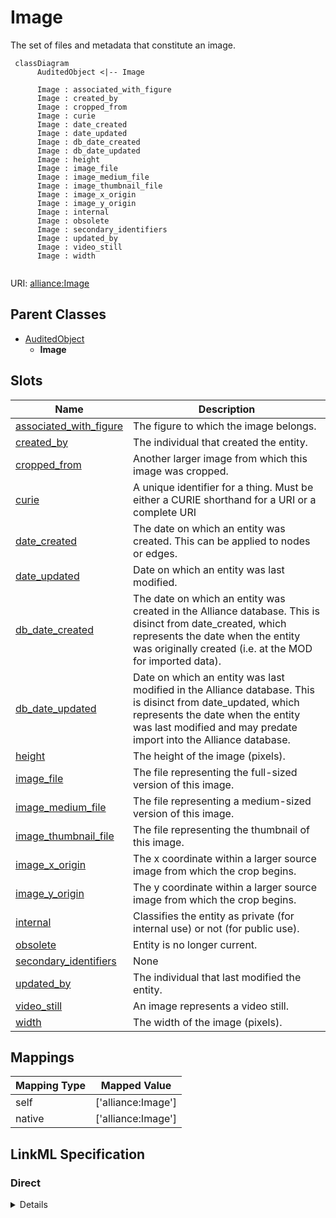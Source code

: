 # Image

The set of files and metadata that constitute an image.


```mermaid
 classDiagram
      AuditedObject <|-- Image
      
      Image : associated_with_figure
      Image : created_by
      Image : cropped_from
      Image : curie
      Image : date_created
      Image : date_updated
      Image : db_date_created
      Image : db_date_updated
      Image : height
      Image : image_file
      Image : image_medium_file
      Image : image_thumbnail_file
      Image : image_x_origin
      Image : image_y_origin
      Image : internal
      Image : obsolete
      Image : secondary_identifiers
      Image : updated_by
      Image : video_still
      Image : width
      

```



URI: [alliance:Image](http://alliancegenome.org/Image)


## Parent Classes

* [AuditedObject](AuditedObject.md)
    * **Image**




<!-- no inheritance hierarchy -->


## Slots

| Name | Description  |
| ---  | ---  |
| [associated_with_figure](associated_with_figure.md) | The figure to which the image belongs. |
| [created_by](created_by.md) | The individual that created the entity. |
| [cropped_from](cropped_from.md) | Another larger image from which this image was cropped. |
| [curie](curie.md) | A unique identifier for a thing. Must be either a CURIE shorthand for a URI or a complete URI |
| [date_created](date_created.md) | The date on which an entity was created. This can be applied to nodes or edges. |
| [date_updated](date_updated.md) | Date on which an entity was last modified. |
| [db_date_created](db_date_created.md) | The date on which an entity was created in the Alliance database.  This is disinct from date_created, which represents the date when the entity was originally created (i.e. at the MOD for imported data). |
| [db_date_updated](db_date_updated.md) | Date on which an entity was last modified in the Alliance database.  This is disinct from date_updated, which represents the date when the entity was last modified and may predate import into the Alliance database. |
| [height](height.md) | The height of the image (pixels). |
| [image_file](image_file.md) | The file representing the full-sized version of this image. |
| [image_medium_file](image_medium_file.md) | The file representing a medium-sized version of this image. |
| [image_thumbnail_file](image_thumbnail_file.md) | The file representing the thumbnail of this image. |
| [image_x_origin](image_x_origin.md) | The x coordinate within a larger source image from which the crop begins. |
| [image_y_origin](image_y_origin.md) | The y coordinate within a larger source image from which the crop begins. |
| [internal](internal.md) | Classifies the entity as private (for internal use) or not (for public use). |
| [obsolete](obsolete.md) | Entity is no longer current. |
| [secondary_identifiers](secondary_identifiers.md) | None |
| [updated_by](updated_by.md) | The individual that last modified the entity. |
| [video_still](video_still.md) | An image represents a video still. |
| [width](width.md) | The width of the image (pixels). |


## Mappings

| Mapping Type | Mapped Value |
| ---  | ---  |
| self | ['alliance:Image'] |
| native | ['alliance:Image'] |




## LinkML Specification

<!-- TODO: investigate https://stackoverflow.com/questions/37606292/how-to-create-tabbed-code-blocks-in-mkdocs-or-sphinx -->

### Direct

<details>
```yaml
name: Image
description: The set of files and metadata that constitute an image.
notes:
- Do we need a separate Image.label, or can it just use the label from the parent
  Figure entity?
from_schema: https://github.com/alliance-genome/agr_persistent_schema/src/schema/image.yaml
is_a: AuditedObject
slots:
- curie
- associated_with_figure
- width
- height
- image_file
- image_medium_file
- image_thumbnail_file
- cropped_from
- image_x_origin
- image_y_origin
- video_still
- secondary_identifiers
slot_usage:
  associated_with_figure:
    name: associated_with_figure
    description: The figure to which the image belongs.
    multivalued: false
    domain_of:
    - Image
    - ExpressionAnnotation
    required: true
  image_x_origin:
    name: image_x_origin
    description: The x coordinate within a larger source image from which the crop
      begins.
    domain: Image
    domain_of:
    - Image
    - ImagePane
  image_y_origin:
    name: image_y_origin
    description: The y coordinate within a larger source image from which the crop
      begins.
    domain: Image
    domain_of:
    - Image
    - ImagePane

```
</details>

### Induced

<details>
```yaml
name: Image
description: The set of files and metadata that constitute an image.
notes:
- Do we need a separate Image.label, or can it just use the label from the parent
  Figure entity?
from_schema: https://github.com/alliance-genome/agr_persistent_schema/src/schema/image.yaml
is_a: AuditedObject
slot_usage:
  associated_with_figure:
    name: associated_with_figure
    description: The figure to which the image belongs.
    multivalued: false
    domain_of:
    - Image
    - ExpressionAnnotation
    required: true
  image_x_origin:
    name: image_x_origin
    description: The x coordinate within a larger source image from which the crop
      begins.
    domain: Image
    domain_of:
    - Image
    - ImagePane
  image_y_origin:
    name: image_y_origin
    description: The y coordinate within a larger source image from which the crop
      begins.
    domain: Image
    domain_of:
    - Image
    - ImagePane
attributes:
  curie:
    name: curie
    description: A unique identifier for a thing. Must be either a CURIE shorthand
      for a URI or a complete URI
    from_schema: https://github.com/alliance-genome/agr_curation_schema/core.yaml
    multivalued: false
    identifier: true
    alias: curie
    owner: Image
    domain_of:
    - OntologyTerm
    - PhenotypeAnnotation
    - DiseaseAnnotation
    - BiologicalEntity
    - BiologicalEntityDTO
    - Chromosome
    - Assembly
    - Identifier
    - Figure
    - Image
    - Laboratory
    - InformationContentEntity
    - Reference
    - Resource
    - ModCorpusAssociation
    - GeneInteraction
    - ExpressionExperiment
    - GeneNomenclatureSet
    range: uriorcurie
  associated_with_figure:
    name: associated_with_figure
    description: The figure to which the image belongs.
    from_schema: https://github.com/alliance-genome/agr_persistent_schema/src/schema/image.yaml
    multivalued: false
    alias: associated_with_figure
    owner: Image
    domain_of:
    - Image
    - ExpressionAnnotation
    range: Figure
    required: true
  width:
    name: width
    description: The width of the image (pixels).
    from_schema: https://github.com/alliance-genome/agr_persistent_schema/src/schema/image.yaml
    domain: Image
    multivalued: false
    alias: width
    owner: Image
    domain_of:
    - Image
    - ImagePane
    range: integer
    required: true
  height:
    name: height
    description: The height of the image (pixels).
    from_schema: https://github.com/alliance-genome/agr_persistent_schema/src/schema/image.yaml
    domain: Image
    multivalued: false
    alias: height
    owner: Image
    domain_of:
    - Image
    - ImagePane
    range: integer
    required: true
  image_file:
    name: image_file
    description: The file representing the full-sized version of this image.
    from_schema: https://github.com/alliance-genome/agr_persistent_schema/src/schema/image.yaml
    domain: Image
    multivalued: false
    alias: image_file
    owner: Image
    domain_of:
    - Image
    range: File
    required: true
  image_medium_file:
    name: image_medium_file
    description: The file representing a medium-sized version of this image.
    from_schema: https://github.com/alliance-genome/agr_persistent_schema/src/schema/image.yaml
    domain: Image
    multivalued: false
    alias: image_medium_file
    owner: Image
    domain_of:
    - Image
    range: File
    required: true
  image_thumbnail_file:
    name: image_thumbnail_file
    description: The file representing the thumbnail of this image.
    from_schema: https://github.com/alliance-genome/agr_persistent_schema/src/schema/image.yaml
    domain: Image
    multivalued: false
    alias: image_thumbnail_file
    owner: Image
    domain_of:
    - Image
    range: File
    required: true
  cropped_from:
    name: cropped_from
    description: Another larger image from which this image was cropped.
    from_schema: https://github.com/alliance-genome/agr_persistent_schema/src/schema/image.yaml
    domain: Image
    multivalued: false
    alias: cropped_from
    owner: Image
    domain_of:
    - Image
    range: Image
    required: false
  image_x_origin:
    name: image_x_origin
    description: The x coordinate within a larger source image from which the crop
      begins.
    from_schema: https://github.com/alliance-genome/agr_persistent_schema/src/schema/image.yaml
    domain: Image
    multivalued: false
    alias: image_x_origin
    owner: Image
    domain_of:
    - Image
    - ImagePane
    range: integer
    required: false
  image_y_origin:
    name: image_y_origin
    description: The y coordinate within a larger source image from which the crop
      begins.
    from_schema: https://github.com/alliance-genome/agr_persistent_schema/src/schema/image.yaml
    domain: Image
    multivalued: false
    alias: image_y_origin
    owner: Image
    domain_of:
    - Image
    - ImagePane
    range: integer
    required: false
  video_still:
    name: video_still
    description: An image represents a video still.
    from_schema: https://github.com/alliance-genome/agr_persistent_schema/src/schema/image.yaml
    domain: Image
    alias: video_still
    owner: Image
    domain_of:
    - Image
    range: boolean
  secondary_identifiers:
    name: secondary_identifiers
    from_schema: https://github.com/alliance-genome/agr_curation_schema/core.yaml
    aliases:
    - secondary_ids
    multivalued: true
    alias: secondary_identifiers
    owner: Image
    domain_of:
    - OntologyTerm
    - GenomicEntity
    - GenomicEntityDTO
    - Figure
    - Image
    - Antibody
    range: uriorcurie
  created_by:
    name: created_by
    description: The individual that created the entity.
    from_schema: https://github.com/alliance-genome/agr_curation_schema/core.yaml
    domain: AuditedObject
    multivalued: false
    alias: created_by
    owner: Image
    domain_of:
    - AuditedObject
    range: Person
  date_created:
    name: date_created
    description: The date on which an entity was created. This can be applied to nodes
      or edges.
    from_schema: https://github.com/alliance-genome/agr_curation_schema/core.yaml
    aliases:
    - creation_date
    exact_mappings:
    - dct:createdOn
    - WIKIDATA_PROPERTY:P577
    alias: date_created
    owner: Image
    domain_of:
    - AuditedObject
    - AuditedObjectDTO
    range: datetime
  updated_by:
    name: updated_by
    description: The individual that last modified the entity.
    from_schema: https://github.com/alliance-genome/agr_curation_schema/core.yaml
    domain: AuditedObject
    multivalued: false
    alias: updated_by
    owner: Image
    domain_of:
    - AuditedObject
    range: Person
  date_updated:
    name: date_updated
    description: Date on which an entity was last modified.
    from_schema: https://github.com/alliance-genome/agr_curation_schema/core.yaml
    aliases:
    - date_last_modified
    alias: date_updated
    owner: Image
    domain_of:
    - AuditedObject
    - AuditedObjectDTO
    range: datetime
  db_date_created:
    name: db_date_created
    description: The date on which an entity was created in the Alliance database.  This
      is disinct from date_created, which represents the date when the entity was
      originally created (i.e. at the MOD for imported data).
    from_schema: https://github.com/alliance-genome/agr_curation_schema/core.yaml
    alias: db_date_created
    owner: Image
    domain_of:
    - AuditedObject
    - AuditedObjectDTO
    range: datetime
  db_date_updated:
    name: db_date_updated
    description: Date on which an entity was last modified in the Alliance database.  This
      is disinct from date_updated, which represents the date when the entity was
      last modified and may predate import into the Alliance database.
    from_schema: https://github.com/alliance-genome/agr_curation_schema/core.yaml
    alias: db_date_updated
    owner: Image
    domain_of:
    - AuditedObject
    - AuditedObjectDTO
    range: datetime
  internal:
    name: internal
    description: Classifies the entity as private (for internal use) or not (for public
      use).
    notes:
    - Default value is true.
    from_schema: https://github.com/alliance-genome/agr_curation_schema/core.yaml
    alias: internal
    owner: Image
    domain_of:
    - AuditedObject
    - AuditedObjectDTO
    range: boolean
    required: true
  obsolete:
    name: obsolete
    description: Entity is no longer current.
    notes:
    - Obsolete entities are preserved in the database for posterity but should not
      be publicly displayed.
    from_schema: https://github.com/alliance-genome/agr_curation_schema/core.yaml
    alias: obsolete
    owner: Image
    domain_of:
    - AuditedObject
    - AuditedObjectDTO
    range: boolean

```
</details>